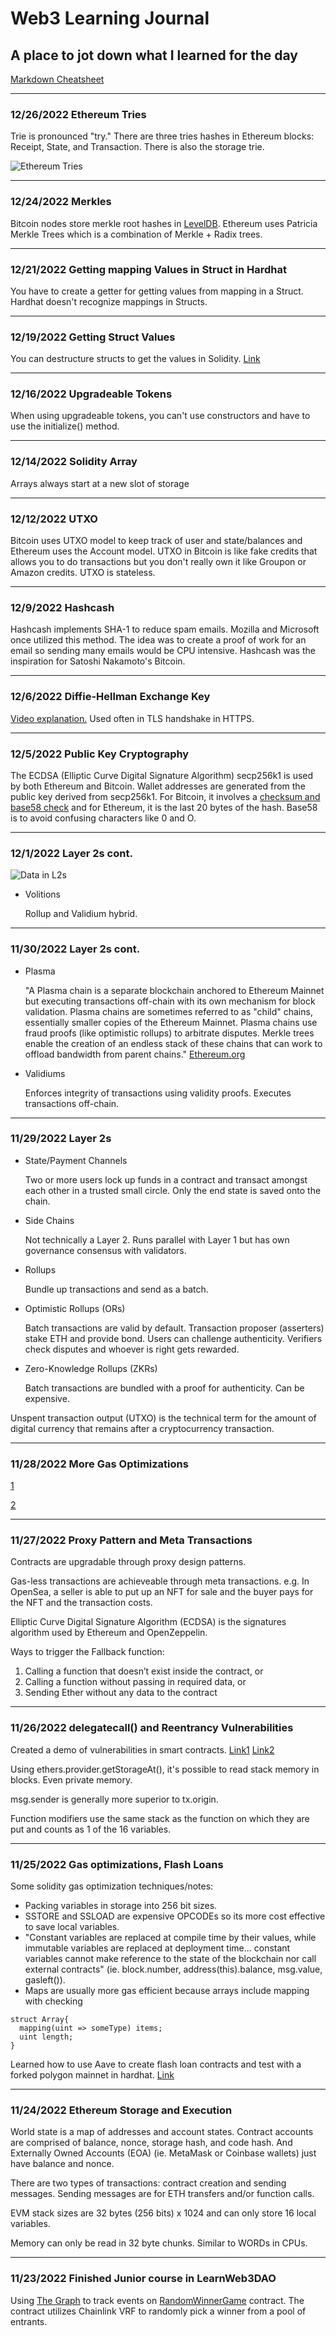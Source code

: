# Web3 Learning Journal
## A place to jot down what I learned for the day



[Markdown Cheatsheet](https://www.markdownguide.org/cheat-sheet/)

---

### 12/26/2022 Ethereum Tries

Trie is pronounced "try."
There are three tries hashes in Ethereum blocks: Receipt, State, and Transaction. There is also the storage trie.

![Ethereum Tries](https://res.cloudinary.com/divzjiip8/image/upload/v1669869958/guides/Screen_Shot_2022-11-30_at_8.45.47_PM.png)

---

### 12/24/2022 Merkles 

Bitcoin nodes store merkle root hashes in [LevelDB](https://dbdb.io/db/leveldb).
Ethereum uses Patricia Merkle Trees which is a combination of Merkle + Radix trees.

---

### 12/21/2022 Getting mapping Values in Struct in Hardhat

You have to create a getter for getting values from mapping in a Struct. Hardhat doesn't recognize mappings in Structs.

---

### 12/19/2022 Getting Struct Values

You can destructure structs to get the values in Solidity. [Link](https://ethereum.stackexchange.com/a/126930/106502)

---

### 12/16/2022 Upgradeable Tokens

When using upgradeable tokens, you can't use constructors and have to use the initialize() method.

---

### 12/14/2022 Solidity Array

Arrays always start at a new slot of storage

---

### 12/12/2022 UTXO

Bitcoin uses UTXO model to keep track of user and state/balances and Ethereum uses the Account model. UTXO in Bitcoin is like fake credits that allows you to do transactions but you don't really own it like Groupon or Amazon credits. UTXO is stateless.

---

### 12/9/2022 Hashcash

Hashcash implements SHA-1 to reduce spam emails. Mozilla and Microsoft once utilized this method. The idea was to create a proof of work for an email so sending many emails would be CPU intensive. Hashcash was the inspiration for Satoshi Nakamoto's Bitcoin. 

---

### 12/6/2022 Diffie-Hellman Exchange Key

[Video explanation.](https://www.youtube.com/watch?v=NmM9HA2MQGI) Used often in TLS handshake in HTTPS.

---

### 12/5/2022 Public Key Cryptography

The ECDSA (Elliptic Curve Digital Signature Algorithm) secp256k1 is used by both Ethereum and Bitcoin. Wallet addresses are generated from the public key derived from secp256k1. For Bitcoin, it involves a [checksum and base58 check](https://en.bitcoin.it/wiki/Technical_background_of_version_1_Bitcoin_addresses) and for Ethereum, it is the last 20 bytes of the hash. Base58 is to avoid confusing characters like 0 and O.

---

### 12/1/2022 Layer 2s cont.

![Data in L2s](https://i.imgur.com/TWmjV4H.png)

* Volitions

  Rollup and Validium hybrid. 

---

### 11/30/2022 Layer 2s cont.

* Plasma
  
  "A Plasma chain is a separate blockchain anchored to Ethereum Mainnet but executing transactions off-chain with its own mechanism for block validation. Plasma chains are sometimes referred to as "child" chains, essentially smaller copies of the Ethereum Mainnet. Plasma chains use fraud proofs (like optimistic rollups) to arbitrate disputes. Merkle trees enable the creation of an endless stack of these chains that can work to offload bandwidth from parent chains." [Ethereum.org](https://ethereum.org/en/developers/docs/scaling/plasma/)

* Validiums

  Enforces integrity of transactions using validity proofs. Executes transactions off-chain.




---

### 11/29/2022 Layer 2s

* State/Payment Channels

  Two or more users lock up funds in a contract and transact amongst each other in a trusted small circle. Only the end state is saved onto the chain.
  
* Side Chains

  Not technically a Layer 2. Runs parallel with Layer 1 but has own governance consensus with validators.
  
* Rollups

  Bundle up transactions and send as a batch.

* Optimistic Rollups (ORs)

  Batch transactions are valid by default. Transaction proposer (asserters) stake ETH and provide bond. Users can challenge authenticity. Verifiers check disputes and whoever is right gets rewarded.

* Zero-Knowledge Rollups (ZKRs)

  Batch transactions are bundled with a proof for authenticity. Can be expensive.  

Unspent transaction output (UTXO) is the technical term for the amount of digital currency that remains after a cryptocurrency transaction.

---

### 11/28/2022 More Gas Optimizations

[1](https://mudit.blog/solidity-gas-optimization-tips/)

[2](https://mudit.blog/solidity-tips-and-tricks-to-save-gas-and-reduce-bytecode-size/)

---

### 11/27/2022 Proxy Pattern and Meta Transactions

Contracts are upgradable through proxy design patterns. 

Gas-less transactions are achieveable through meta transactions. e.g. In OpenSea, a seller is able to put up an NFT for sale and the buyer pays for the NFT and the transaction costs. 

Elliptic Curve Digital Signature Algorithm (ECDSA) is the signatures algorithm used by Ethereum and OpenZeppelin.

Ways to trigger the Fallback function:

1. Calling a function that doesn’t exist inside the contract, or
2. Calling a function without passing in required data, or
3. Sending Ether without any data to the contract



---


### 11/26/2022 delegatecall() and Reentrancy Vulnerabilities
Created a demo of vulnerabilities in smart contracts. [Link1](https://github.com/podoodoo/LW3DAO/tree/master/04-Senior/reentrancy) [Link2](https://github.com/podoodoo/LW3DAO/tree/master/04-Senior/delegatecall)

Using ethers.provider.getStorageAt(), it's possible to read stack memory in blocks. Even private memory.

msg.sender is generally more superior to tx.origin. 

Function modifiers use the same stack as the function on which they are put and counts as 1 of the 16 variables.

---

### 11/25/2022 Gas optimizations, Flash Loans
Some solidity gas optimization techniques/notes:
- Packing variables in storage into 256 bit sizes. 
- SSTORE and SSLOAD are expensive OPCODEs so its more cost effective to save local variables. 
- "Constant variables are replaced at compile time by their values, while immutable variables are replaced at deployment time... constant variables cannot make reference to the state of the blockchain nor call external contracts" (ie. block.number, address(this).balance, msg.value, gasleft()). 
- Maps are usually more gas efficient because arrays include mapping with checking
```
struct Array{
  mapping(uint => someType) items;
  uint length;
}
```
Learned how to use Aave to create flash loan contracts and test with a forked polygon mainnet in hardhat. [Link](https://github.com/podoodoo/LW3DAO/tree/master/04-Senior/flashloans)

---

### 11/24/2022 Ethereum Storage and Execution 
World state is a map of addresses and account states. Contract accounts are comprised of balance, nonce, storage hash, and code hash. And Externally Owned Accounts (EOA) (ie. MetaMask or Coinbase wallets) just have balance and nonce. 

There are two types of transactions: contract creation and sending messages. Sending messages are for ETH transfers and/or function calls.

EVM stack sizes are 32 bytes (256 bits) x 1024 and can only store 16 local variables. 

Memory can only be read in 32 byte chunks. Similar to WORDs in CPUs.  

---

### 11/23/2022 Finished Junior course in LearnWeb3DAO
Using [The Graph](https://thegraph.com/hosted-service/subgraph/podoodoo/learnweb3) to track events on [RandomWinnerGame](https://mumbai.polygonscan.com/address/0x2968D09a5c4e89E6fCC8f2Dc7d67659C32467ec2) contract. The contract utilizes Chainlink VRF to randomly pick a winner from a pool of entrants. 
